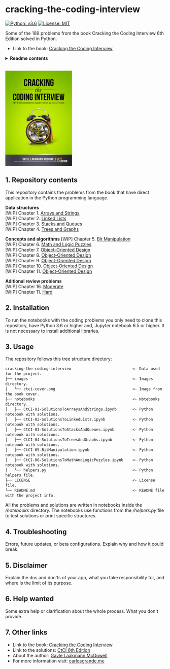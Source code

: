 # cracking-the-coding-interview
<p align="left">
    <a href="https://www.python.org/downloads/"><img alt="Python: v3.6" src="https://img.shields.io/badge/python->=v3.6-blue.svg"></a>
    <a href="https://opensource.org/licenses/MIT"><img alt="License: MIT" src="https://img.shields.io/badge/license-MIT-green"></a>
</p>


Some of the 189 problems from the book Cracking the Coding Interview 6th Edition solved in Python. 

- Link to the book: [Cracking the Coding Interview](https://www.crackingthecodinginterview.com/)

<details><summary><b>Readme contents</b></summary>

- [1. Repository contents](#1-Repository-contents)
- [2. Installation](#2-Installation)
- [3. Usage](#3-Usage)
- [4. Troubleshooting](#4-Troubleshooting)
- [5. Disclaimer](#5-Disclaimer)
- [6. Help wanted](#6-Help-wanted)
- [7. Other links](#7-Other-links)

</details>

</br>

![CtCI Book Cover](images/ctci-cover.png)


## 1. Repository contents

This repository contains the problems from the book that have direct application in the Python programming language.

**Data structures**  
[WIP] Chapter 1. [Arrays and Strings](notebooks/CtCI-01-SolutionsToArraysAndStrings.ipynb)  
[WIP] Chapter 2. [Linked Lists](#1-what-is-pytemplate)  
[WIP] Chapter 3. [Stacks and Queues](#1-what-is-pytemplate)  
[WIP] Chapter 4. [Trees and Graphs](#1-what-is-pytemplate)  

**Concepts and algorithms** 
[WIP] Chapter 5. [Bit Manipulation](#1-what-is-pytemplate)  
[WIP] Chapter 6. [Math and Logic Puzzles](#1-what-is-pytemplate)  
[WIP] Chapter 7. [Object-Oriented Design](#1-what-is-pytemplate)  
[WIP] Chapter 8. [Object-Oriented Design](#1-what-is-pytemplate)  
[WIP] Chapter 9. [Object-Oriented Design](#1-what-is-pytemplate)  
[WIP] Chapter 10. [Object-Oriented Design](#1-what-is-pytemplate)  
[WIP] Chapter 11. [Object-Oriented Design](#1-what-is-pytemplate) 

**Aditional review problems**  
[WIP] Chapter 16. [Moderate](#1-what-is-pytemplate)  
[WIP] Chapter 11. [Hard](#1-what-is-pytemplate)  


## 2. Installation

To run the notebooks with the coding problems you only need to clone this repository, have Python 3.6 or higher and, Jupyter notebook 6.5 or higher. It is not necessary to install additional libraries.


## 3. Usage

The repository follows this tree structure directory:

```
cracking-the-coding-interview                           <- Data used for the project.
├── images                                              <- Images directory.
│   └── ctci-cover.png                                  <- Image from the book cover.
├── notebooks                                           <- Notebooks directory.
│   ├── CtCI-01-SolutionsToArraysAndStrings.ipynb       <- Python notebook with solutions.
│   ├── CtCI-02-SolutionsToLinkedLists.ipynb            <- Python notebook with solutions.
│   ├── CtCI-03-SolutionsToStacksAndQueues.ipynb        <- Python notebook with solutions.
│   ├── CtCI-04-SolutionsToTreesAndGraphs.ipynb         <- Python notebook with solutions.
│   ├── CtCI-05-BitManipulation.ipynb                   <- Python notebook with solutions.
│   ├── CtCI-06-SolutionsToMathAndLogicPuzzles.ipynb    <- Python notebook with solutions.
│   └── helpers.py                                      <- Python helpers file.
├── LICENSE                                             <- License file.
└── README.md                                           <- README file with the project info.
```

All the problems and solutions are written in notebooks inside the */notebooks* directory. The notebooks use functions from the */helpers.py* file to test solutions or print specific structures.


## 4. Troubleshooting

Errors, future updates, or beta configurations. Explain why and how it could break.


## 5. Disclaimer

Explain the dos and don'ts of your app, what you take responsibility for, and where is the limit of its purpose.


## 6. Help wanted

Some extra help or clarification about the whole process. What you don't provide.


## 7. Other links

- Link to the book: [Cracking the Coding Interview](https://www.crackingthecodinginterview.com/)
- Link to the solutions: [CtCI 6th Edition](https://github.com/careercup/CtCI-6th-Edition)
- About the author: [Gayle Laakmann McDowell](https://www.crackingthecodinginterview.com/author.html)
- For more information visit: [carlosgrande.me](https://carlosgrande.me/)
